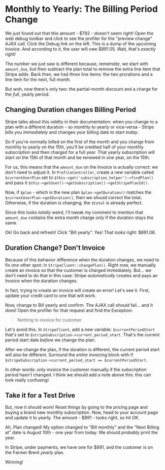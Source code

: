 # Monthly to Yearly: The Billing Period Change

We just found out that this amount - $792 - doesn't seem right! Open the web debug
toolbar and click to see the profiler for the "preview change" AJAX call. Click the
Debug link on the left. This is a dump of the upcoming invoice. And according to
*it*, the user will owe $891.05. Wait, that's *exactly* right!

The number we just saw is different because, rememebr, we start with `amount_due`,
but then subtract the plan total to remove the extra line item that Stripe adds.
Back then, we had *three* line items: the two prorations and a line item for the
next, full month.

But woh, now there's only two: the partial-month discount and a charge for the *full*,
yearly period.

## Changing Duration changes Billing Period

Stripe talks about this oddity in their documentation: when you change to a plan
with a different duration - so monthly to yearly or vice-versa - Stripe bills you
*immediately* and changes your billing date to start *today*. 

So if you're normally billed on the first of the month and you change from monthly
to yearly on the 15th, you'll be credited half of your monthly subscription and then
charged for a full year. That yearly subscription will start on the 15th of that
month and be renewed in one year, on the 15th.

For us, this means that the `amount_due` on the Invoice is actually correct: we don't
need to adjust it. In `ProfileController`, create a new variable called `$currentUserPlan`
set to `$this->get('subscription_helper')->findPlan()` and pass it
`$this->getUser()->getSubscription()->getStripePlanId()`.

Now, if `$plan` - which is the new plan `$plan->getDuration()` matches the
`$currentUserPlan->getDuration()`, then we *should* correct the total. Otherwise,
if the duration is changing, the `$total` is already perfect.

Since this looks *totally* weird, I'll tweak my comment to mention that `amount_due`
contains the extra month charge *only* if the duration stays the same.

Ok! Go back and refresh! Click "Bill yearly". Yes! That looks right: $891.06.

## Duration Change? Don't Invoice

Because of this behavior difference when the duration changes, we need to fix *one*
other spot: in `StripeClient::changePlan()`. Right now, we manually create an invoice
so that the customer is charged immediately. But... we don't need to do that in
this case: Stripe *automatically* creates and pays an Invoice when the duration changes.

In fact, trying to create an invoice will create an error! Let's see it. First, update
your credit card to one that will work.

Now, change to Bill yearly and confirm. The AJAX call *should* fail... and it does!
Open the profiler for that request and find the Exception:

> Nothing to invoice for customer

Let's avoid this. In `StripeClient`, add a new variable: `$currentPeriodStart` that's
set to `$stripeSubscription->current_period_start`. That's the current period start
date *before* we change the plan.

After we change the plan, if the duration is different, the current period start
will also be different. Surround the *entire* invoicing block with if
`$stripeSubscription->current_period_start == $currentPeriodStart`.

In other words: only invoice the customer manually if the subscription period hasn't
changed. I think we should add a note above this: this can look really confusing!

## Take it for a Test Drive

But, now it should work! Reset things by going to the pricing page and buying a brand
new monthly subscription. Now, head to your account page and update it to yearly.
The amount - $891 - looks right, so hit OK.

Ah, Plan changed! My option changed to "Bill monthly" and the "Next Billing at" date
is August 10th - one year from today. We should *probably* print the year.

In Stripe, under payments, we have one for $891, and the customer is on the
Farmer Brent *yearly* plan.

Winning!

